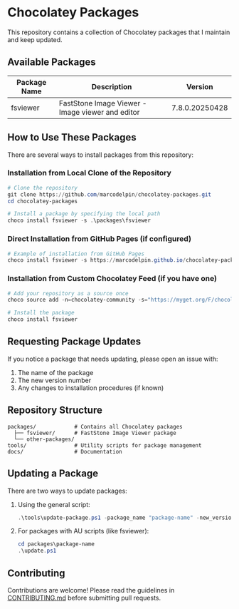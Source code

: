 # Chocolatey Packages

This repository contains a collection of Chocolatey packages that I maintain and keep updated.

## Available Packages

| Package Name | Description | Version |
|-------------|-------------|---------|
| fsviewer | FastStone Image Viewer - Image viewer and editor | 7.8.0.20250428 |

## How to Use These Packages

There are several ways to install packages from this repository:

### Installation from Local Clone of the Repository

```powershell
# Clone the repository
git clone https://github.com/marcodelpin/chocolatey-packages.git
cd chocolatey-packages

# Install a package by specifying the local path
choco install fsviewer -s .\packages\fsviewer
```

### Direct Installation from GitHub Pages (if configured)

```powershell
# Example of installation from GitHub Pages
choco install fsviewer -s https://marcodelpin.github.io/chocolatey-packages/
```

### Installation from Custom Chocolatey Feed (if you have one)

```powershell
# Add your repository as a source once
choco source add -n=chocolatey-community -s="https://myget.org/F/chocolatey-community/api/v2" --priority=1

# Install the package
choco install fsviewer
```

## Requesting Package Updates

If you notice a package that needs updating, please open an issue with:

1. The name of the package
2. The new version number
3. Any changes to installation procedures (if known)

## Repository Structure

```
packages/            # Contains all Chocolatey packages
  ├── fsviewer/      # FastStone Image Viewer package
  └── other-packages/
tools/               # Utility scripts for package management
docs/                # Documentation
```

## Updating a Package

There are two ways to update packages:

1. Using the general script:
   ```powershell
   .\tools\update-package.ps1 -package_name "package-name" -new_version "x.y.z" -new_url "download-url"
   ```

2. For packages with AU scripts (like fsviewer):
   ```powershell
   cd packages\package-name
   .\update.ps1
   ```

## Contributing

Contributions are welcome! Please read the guidelines in [CONTRIBUTING.md](CONTRIBUTING.md) before submitting pull requests.
